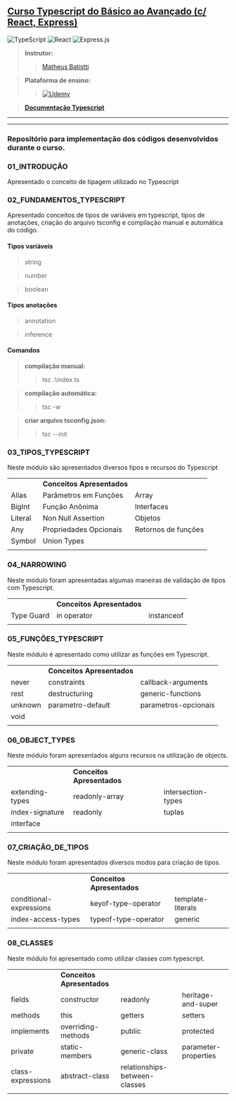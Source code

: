 ## **[Curso Typescript do Básico ao Avançado (c/ React, Express)](https://www.udemy.com/course/typescript-do-basico-ao-avancado-c-react-express/)** 
![TypeScript](https://img.shields.io/badge/typescript-%23007ACC.svg?style=for-the-badge&logo=typescript&logoColor=white)
![React](https://img.shields.io/badge/react-%2320232a.svg?style=for-the-badge&logo=react&logoColor=%2361DAFB)
![Express.js](https://img.shields.io/badge/express.js-%23404d59.svg?style=for-the-badge&logo=express&logoColor=%2361DAFB)


>**Instrutor:**
>>[Matheus Batistti](https://www.udemy.com/user/matheus-battisti/)

>**Plataforma de ensino:**
>>[![Udemy](https://img.shields.io/badge/Udemy-A435F0?style=for-the-badge&logo=Udemy&logoColor=white)](https://www.udemy.com) 

>[<u>**Documentação Typescript**</u>](https://www.typescriptlang.org/)

<hr/>
<hr/>

### **Repositório para implementação dos códigos desenvolvidos durante o curso.** <br/>

### **01_INTRODUÇÃO**

Apresentado o conceito de tipagem utilizado no Typescript


### **02_FUNDAMENTOS_TYPESCRIPT**

Apresentado conceitos de tipos de variáveis em typescript, tipos de anotações, criação do arquivo tsconfig e compilação manual e automática do código.

#### **Tipos variáveis**

> string

> number

> boolean

#### **Tipos anotações**

> annotation

> inference


#### **Comandos**

> **compilação manual:** 
>>tsc .\index.ts

> **compilação automática:** 
>>tsc -w

> **criar arquivo tsconfig.json:** 
>>tsc --init


### **03_TIPOS_TYPESCRIPT**

Neste módulo são apresentados diversos tipos e recursos do Typescript


|   |   |   |
|---|---|---|
|   | **Conceitos Apresentados** |   |
| Alias |  Parâmetros em Funções | Array |
| BigInt | Função Anônima | Interfaces |
| Literal | Non Null Assertion | Objetos |
| Any | Propriedades Opcionais | Retornos de funções |
| Symbol | Union Types |  |
|   |   |   |


### **04_NARROWING**

Neste módulo foram apresentadas algumas maneiras de validação de tipos com Typescript.


|   |   |   |
|---|---|---|
|   | **Conceitos Apresentados** |   |
| Type Guard |  in operator | instanceof | 
|   |   |   |

### **05_FUNÇÕES_TYPESCRIPT**

Neste módulo é apresentado como utilizar as funções em Typescript.


|   |   |   |
|---|---|---|
|   | **Conceitos Apresentados** |   |
| never |  constraints | callback-arguments |
| rest | destructuring | generic-functions |
| unknown | parametro-default | parametros-opcionais |
| void 
|   |   |   |

### **06_OBJECT_TYPES**

Neste módulo foram apresentados alguns recursos na utilização de objects.


|   |   |   |
|---|---|---|
|   | **Conceitos Apresentados** |   |
| extending-types |  readonly-array | intersection-types |
| index-signature | readonly | tuplas |
| interface | 
|   |   |   |

### **07_CRIAÇÃO_DE_TIPOS**

Neste módulo foram apresentados diversos modos para criação de tipos.


|   |   |   |
|---|---|---|
|   | **Conceitos Apresentados** |   |
| conditional-expressions |  keyof-type-operator | template-literals |
| index-access-types | typeof-type-operator | generic |
|   |   |   |


### **08_CLASSES**

Neste módulo foi apresentado como utilizar classes com typescript.


|   |   |   |   |
|---|---|---|---|
|   | **Conceitos Apresentados** |   |
| fields |  constructor | readonly | heritage-and-super |
| methods | this | getters | setters |
| implements | overriding-methods | public | protected |
| private | static-members | generic-class | parameter-properties |
| class-expressions | abstract-class | relationships-between-classes |  |
|   |   |   |   |